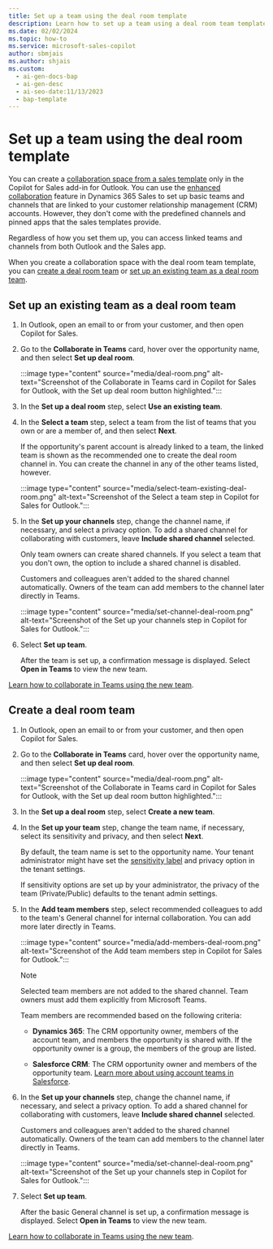 ```yaml
---
title: Set up a team using the deal room template 
description: Learn how to set up a team using a deal room team template in the Copilot for Sales add-in for Outlook.
ms.date: 02/02/2024
ms.topic: how-to
ms.service: microsoft-sales-copilot
author: sbmjais
ms.author: shjais
ms.custom:
  - ai-gen-docs-bap
  - ai-gen-desc
  - ai-seo-date:11/13/2023
  - bap-template
---
```


# Set up a team using the deal room template

You can create a [collaboration space from a sales template](./collaboration-space.md) only in the Copilot for Sales add-in for Outlook. You can use the [enhanced collaboration](/dynamics365/sales/teams-integration/teams-collaboration-enhanced-experience) feature in Dynamics 365 Sales to set up basic teams and channels that are linked to your customer relationship management (CRM) accounts. However, they don't come with the predefined channels and pinned apps that the sales templates provide.

Regardless of how you set them up, you can access linked teams and channels from both Outlook and the Sales app.

When you create a collaboration space with the deal room team template, you can [create a deal room team](#create-a-deal-room-team) or [set up an existing team as a deal room team](#set-up-an-existing-team-as-a-deal-room-team).

## Set up an existing team as a deal room team

1. In Outlook, open an email to or from your customer, and then open Copilot for Sales.

1. Go to the **Collaborate in Teams** card, hover over the opportunity name, and then select **Set up deal room**.

    :::image type="content" source="media/deal-room.png" alt-text="Screenshot of the Collaborate in Teams card in Copilot for Sales for Outlook, with the Set up deal room button highlighted.":::

1. In the **Set up a deal room** step, select **Use an existing team**.

1. In the **Select a team** step, select a team from the list of teams that you own or are a member of, and then select **Next**.

    If the opportunity's parent account is already linked to a team, the linked team is shown as the recommended one to create the deal room channel in. You can create the channel in any of the other teams listed, however.

    :::image type="content" source="media/select-team-existing-deal-room.png" alt-text="Screenshot of the Select a team step in Copilot for Sales for Outlook.":::

1. In the **Set up your channels** step, change the channel name, if necessary, and select a privacy option. To add a shared channel for collaborating with customers, leave **Include shared channel** selected.

    Only team owners can create shared channels. If you select a team that you don't own, the option to include a shared channel is disabled.

    Customers and colleagues aren't added to the shared channel automatically. Owners of the team can add members to the channel later directly in Teams.

    :::image type="content" source="media/set-channel-deal-room.png" alt-text="Screenshot of the Set up your channels step in Copilot for Sales for Outlook.":::

1. Select **Set up team**.

    After the team is set up, a confirmation message is displayed. Select **Open in Teams** to view the new team.

[Learn how to collaborate in Teams using the new team](collaborate-teams-newly-created-existing-team.md).

## Create a deal room team

1. In Outlook, open an email to or from your customer, and then open Copilot for Sales.

1. Go to the **Collaborate in Teams** card, hover over the opportunity name, and then select **Set up deal room**.

    :::image type="content" source="media/deal-room.png" alt-text="Screenshot of the Collaborate in Teams card in Copilot for Sales for Outlook, with the Set up deal room button highlighted.":::

1. In the **Set up a deal room** step, select **Create a new team**.

1. In the **Set up your team** step, change the team name, if necessary, select its sensitivity and privacy, and then select **Next**.

    By default, the team name is set to the opportunity name. Your tenant administrator might have set the [sensitivity label](/microsoftteams/sensitivity-labels) and privacy option in the tenant settings.

    If sensitivity options are set up by your administrator, the privacy of the team (Private/Public) defaults to the tenant admin settings.

1. In the **Add team members** step, select recommended colleagues to add to the team's General channel for internal collaboration. You can add more later directly in Teams.

    :::image type="content" source="media/add-members-deal-room.png" alt-text="Screenshot of the Add team members step in Copilot for Sales for Outlook.":::

    > [!NOTE]
    > Selected team members are not added to the shared channel. Team owners must add them explicitly from Microsoft Teams.

    Team members are recommended based on the following criteria:

    - **Dynamics 365**: The CRM opportunity owner, members of the account team, and members the opportunity is shared with. If the opportunity owner is a group, the members of the group are listed.

    - **Salesforce CRM**: The CRM opportunity owner and members of the opportunity team. [Learn more about using account teams in Salesforce](https://help.salesforce.com/s/articleView?id=sf.accountteam_enable.htm&type=5).

1. In the **Set up your channels** step, change the channel name, if necessary, and select a privacy option. To add a shared channel for collaborating with customers, leave **Include shared channel** selected.

    Customers and colleagues aren't added to the shared channel automatically. Owners of the team can add members to the channel later directly in Teams.

    :::image type="content" source="media/set-channel-deal-room.png" alt-text="Screenshot of the Set up your channels step in Copilot for Sales for Outlook.":::

1. Select **Set up team**.

    After the basic General channel is set up, a confirmation message is displayed. Select **Open in Teams** to view the new team.

[Learn how to collaborate in Teams using the new team](collaborate-teams-newly-created-existing-team.md).
